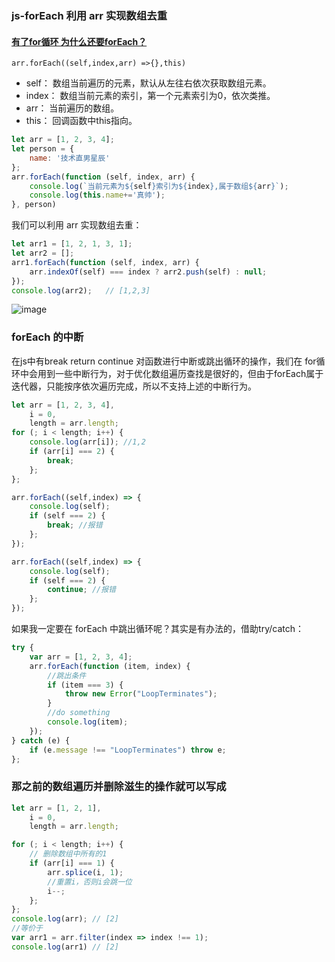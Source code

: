 ### js-forEach 利用 arr 实现数组去重
#### [有了for循环 为什么还要forEach？](https://juejin.cn/post/7018097650687803422)
```
arr.forEach((self,index,arr) =>{},this)

```
+ self： 数组当前遍历的元素，默认从左往右依次获取数组元素。
+ index： 数组当前元素的索引，第一个元素索引为0，依次类推。
+ arr： 当前遍历的数组。
+ this： 回调函数中this指向。

```js
let arr = [1, 2, 3, 4];
let person = {
    name: '技术直男星辰'
};
arr.forEach(function (self, index, arr) {
    console.log(`当前元素为${self}索引为${index},属于数组${arr}`);
    console.log(this.name+='真帅');
}, person)

```
我们可以利用 arr 实现数组去重：

```js
let arr1 = [1, 2, 1, 3, 1];
let arr2 = [];
arr1.forEach(function (self, index, arr) {
    arr.indexOf(self) === index ? arr2.push(self) : null;
});
console.log(arr2);   // [1,2,3]


```
![image](https://p3-juejin.byteimg.com/tos-cn-i-k3u1fbpfcp/4e0f7c6e9d7a43409b74145fb4bcc79e~tplv-k3u1fbpfcp-watermark.awebp?)

### forEach 的中断
在js中有break return continue 对函数进行中断或跳出循环的操作，我们在  for循环中会用到一些中断行为，对于优化数组遍历查找是很好的，但由于forEach属于迭代器，只能按序依次遍历完成，所以不支持上述的中断行为。

```js
let arr = [1, 2, 3, 4],
    i = 0,
    length = arr.length;
for (; i < length; i++) {
    console.log(arr[i]); //1,2
    if (arr[i] === 2) {
        break;
    };
};

arr.forEach((self,index) => {
    console.log(self);
    if (self === 2) {
        break; //报错
    };
});

arr.forEach((self,index) => {
    console.log(self);
    if (self === 2) {
        continue; //报错
    };
});

```
如果我一定要在 forEach 中跳出循环呢？其实是有办法的，借助try/catch：

```js
try {
    var arr = [1, 2, 3, 4];
    arr.forEach(function (item, index) {
        //跳出条件
        if (item === 3) {
            throw new Error("LoopTerminates");
        }
        //do something
        console.log(item);
    });
} catch (e) {
    if (e.message !== "LoopTerminates") throw e;
};

```
### 那之前的数组遍历并删除滋生的操作就可以写成

```js
let arr = [1, 2, 1],
    i = 0,
    length = arr.length;

for (; i < length; i++) {
    // 删除数组中所有的1
    if (arr[i] === 1) {
        arr.splice(i, 1);
        //重置i，否则i会跳一位
        i--;
    };
};
console.log(arr); // [2]
//等价于
var arr1 = arr.filter(index => index !== 1);
console.log(arr1) // [2]

```
